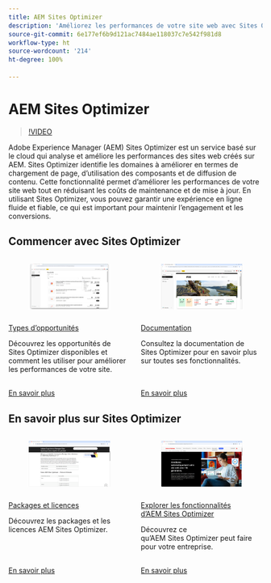 ```yaml
---
title: AEM Sites Optimizer
description: 'Améliorez les performances de votre site web avec Sites Optimizer : améliorez la vitesse, réduisez les coûts et renforcez la fiabilité pour un meilleur engagement.'
source-git-commit: 6e177ef6b9d121ac7484ae118037c7e542f981d8
workflow-type: ht
source-wordcount: '214'
ht-degree: 100%

---
```



# AEM Sites Optimizer

>[!VIDEO](https://video.tv.adobe.com/v/3455087/?learn=on&enablevpops&captions=fre_fr)

Adobe Experience Manager (AEM) Sites Optimizer est un service basé sur le cloud qui analyse et améliore les performances des sites web créés sur AEM. Sites Optimizer identifie les domaines à améliorer en termes de chargement de page, d’utilisation des composants et de diffusion de contenu. Cette fonctionnalité permet d’améliorer les performances de votre site web tout en réduisant les coûts de maintenance et de mise à jour. En utilisant Sites Optimizer, vous pouvez garantir une expérience en ligne fluide et fiable, ce qui est important pour maintenir l’engagement et les conversions.

## Commencer avec Sites Optimizer

<!-- CARDS 

* ./opportunity-types/overview.md
    * {title=Opportunity types}
    * {description = Learn about the available Site Optimizer opportunities and how to use them to improve your site's performance.}
* ./opportunity-types/preflight.md
  * {title=Preflight opportunities}
  * {description = Learn about the Preflight opportunities in Sites Optimizer and how to optimize your web pages before they're even published.}
* ./documentation/overview.md
  * {title=Documentation}
  * {description=Explore the Sites Optimizer documentation to learn about all its capabilities.}

-->
<!-- START CARDS HTML - DO NOT MODIFY BY HAND -->
<div class="columns">
    <div class="column is-half-tablet is-half-desktop is-one-third-widescreen" aria-label="Opportunity types">
        <div class="card" style="height: 100%; display: flex; flex-direction: column; height: 100%;">
            <div class="card-image">
                <figure class="image x-is-16by9">
                    <a href="./opportunity-types/overview.md" title="Types d’opportunités" target="_blank" rel="referrer">
                        <img class="is-bordered-r-small" src="opportunity-types/assets/overview/hero.png" alt="Types d’opportunités"
                             style="width: 100%; aspect-ratio: 16 / 9; object-fit: cover; overflow: hidden; display: block; margin: auto;">
                    </a>
                </figure>
            </div>
            <div class="card-content is-padded-small" style="display: flex; flex-direction: column; flex-grow: 1; justify-content: space-between;">
                <div class="top-card-content">
                    <p class="headline is-size-6 has-text-weight-bold">
                        <a href="./opportunity-types/overview.md" target="_blank" rel="referrer" title="Types d’opportunités">Types d’opportunités</a>
                    </p>
                    <p class="is-size-6">Découvrez les opportunités de Sites Optimizer disponibles et comment les utiliser pour améliorer les performances de votre site.</p>
                </div>
                <a href="./opportunity-types/overview.md" target="_blank" rel="referrer" class="spectrum-Button spectrum-Button--outline spectrum-Button--primary spectrum-Button--sizeM" style="align-self: flex-start; margin-top: 1rem;">
<span class="spectrum-Button-label has-no-wrap has-text-weight-bold">En savoir plus</span>
</a>
            </div>
        </div>
    </div>
    <div class="column is-half-tablet is-half-desktop is-one-third-widescreen" aria-label="Documentation">
        <div class="card" style="height: 100%; display: flex; flex-direction: column; height: 100%;">
            <div class="card-image">
                <figure class="image x-is-16by9">
                    <a href="./documentation/overview.md" title="Documentation" target="_blank" rel="referrer">
                        <img class="is-bordered-r-small" src="documentation/assets/overview/hero.png" alt="Documentation"
                             style="width: 100%; aspect-ratio: 16 / 9; object-fit: cover; overflow: hidden; display: block; margin: auto;">
                    </a>
                </figure>
            </div>
            <div class="card-content is-padded-small" style="display: flex; flex-direction: column; flex-grow: 1; justify-content: space-between;">
                <div class="top-card-content">
                    <p class="headline is-size-6 has-text-weight-bold">
                        <a href="./documentation/overview.md" target="_blank" rel="referrer" title="Documentation">Documentation</a>
                    </p>
                    <p class="is-size-6">Consultez la documentation de Sites Optimizer pour en savoir plus sur toutes ses fonctionnalités.</p>
                </div>
                <a href="./documentation/overview.md" target="_blank" rel="referrer" class="spectrum-Button spectrum-Button--outline spectrum-Button--primary spectrum-Button--sizeM" style="align-self: flex-start; margin-top: 1rem;">
<span class="spectrum-Button-label has-no-wrap has-text-weight-bold">En savoir plus</span>
</a>
            </div>
        </div>
    </div>
</div>
<!-- END CARDS HTML - DO NOT MODIFY BY HAND -->

## En savoir plus sur Sites Optimizer

<!-- CARDS 
* https://helpx.adobe.com/fr/legal/product-descriptions/adobe-experience-manager-sites-optimizer.html
    {title=Packages and licensing}
    {description=Learn about AEM Sites Optimizer packages and licensing.}
    {image=./assets/home/licensing.png}
    {target=_blank}
    {cta=Learn more}
* https://business.adobe.com/fr/products/experience-manager/sites/optimizer.html
    {title=Explore the capabilities of AEM Sites Optimizer}
    {description=Learn what AEM Site Optimizer can do for your company.}
    {image=./assets/home/business-adobe-com.png}
    {target=_blank}
    {cta=Learn more}
-->
<!-- START CARDS HTML - DO NOT MODIFY BY HAND -->
<div class="columns">
    <div class="column is-half-tablet is-half-desktop is-one-third-widescreen" aria-label="Packages and licensing">
        <div class="card" style="height: 100%; display: flex; flex-direction: column; height: 100%;">
            <div class="card-image">
                <figure class="image x-is-16by9">
                    <a href="https://helpx.adobe.com/fr/legal/product-descriptions/adobe-experience-manager-sites-optimizer.html" title="Packages et licences" target="_blank" rel="referrer">
                        <img class="is-bordered-r-small" src="./assets/home/licensing.png" alt="Packages et licences"
                             style="width: 100%; aspect-ratio: 16 / 9; object-fit: cover; overflow: hidden; display: block; margin: auto;">
                    </a>
                </figure>
            </div>
            <div class="card-content is-padded-small" style="display: flex; flex-direction: column; flex-grow: 1; justify-content: space-between;">
                <div class="top-card-content">
                    <p class="headline is-size-6 has-text-weight-bold">
                        <a href="https://helpx.adobe.com/fr/legal/product-descriptions/adobe-experience-manager-sites-optimizer.html" target="_blank" rel="referrer" title="Packages et licences">Packages et licences</a>
                    </p>
                    <p class="is-size-6">Découvrez les packages et les licences AEM Sites Optimizer.</p>
                </div>
                <a href="https://helpx.adobe.com/fr/legal/product-descriptions/adobe-experience-manager-sites-optimizer.html" target="_blank" rel="referrer" class="spectrum-Button spectrum-Button--outline spectrum-Button--primary spectrum-Button--sizeM" style="align-self: flex-start; margin-top: 1rem;">
<span class="spectrum-Button-label has-no-wrap has-text-weight-bold">En savoir plus</span>
</a>
            </div>
        </div>
    </div>
    <div class="column is-half-tablet is-half-desktop is-one-third-widescreen" aria-label="Explore the capabilities of AEM Sites Optimizer">
        <div class="card" style="height: 100%; display: flex; flex-direction: column; height: 100%;">
            <div class="card-image">
                <figure class="image x-is-16by9">
                    <a href="https://business.adobe.com/fr/products/experience-manager/sites/optimizer.html" title="Explorer les fonctionnalités d’AEM Sites Optimizer" target="_blank" rel="referrer">
                        <img class="is-bordered-r-small" src="./assets/home/business-adobe-com.png" alt="Explorer les fonctionnalités d’AEM Sites Optimizer"
                             style="width: 100%; aspect-ratio: 16 / 9; object-fit: cover; overflow: hidden; display: block; margin: auto;">
                    </a>
                </figure>
            </div>
            <div class="card-content is-padded-small" style="display: flex; flex-direction: column; flex-grow: 1; justify-content: space-between;">
                <div class="top-card-content">
                    <p class="headline is-size-6 has-text-weight-bold">
                        <a href="https://business.adobe.com/fr/products/experience-manager/sites/optimizer.html" target="_blank" rel="referrer" title="Explorer les fonctionnalités d’AEM Sites Optimizer">Explorer les fonctionnalités d’AEM Sites Optimizer</a>
                    </p>
                    <p class="is-size-6">Découvrez ce qu’AEM Sites Optimizer peut faire pour votre entreprise.</p>
                </div>
                <a href="https://business.adobe.com/fr/products/experience-manager/sites/optimizer.html" target="_blank" rel="referrer" class="spectrum-Button spectrum-Button--outline spectrum-Button--primary spectrum-Button--sizeM" style="align-self: flex-start; margin-top: 1rem;">
<span class="spectrum-Button-label has-no-wrap has-text-weight-bold">En savoir plus</span>
</a>
            </div>
        </div>
    </div>
</div>
<!-- END CARDS HTML - DO NOT MODIFY BY HAND -->
